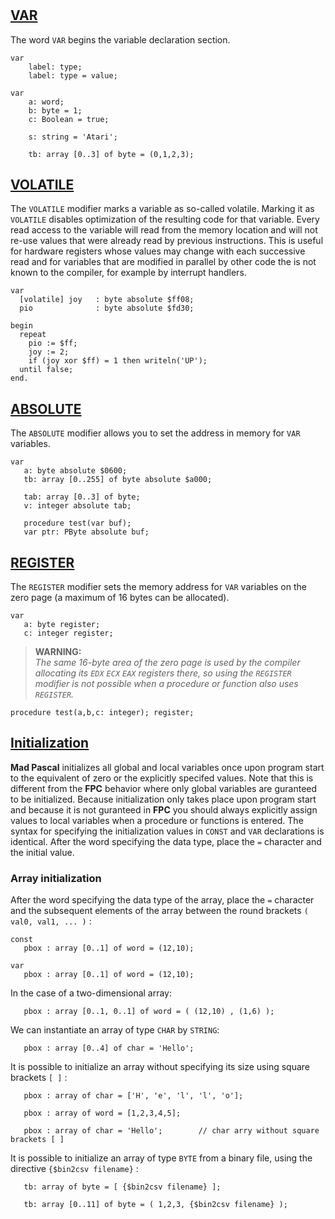 #

## [VAR](https://www.freepascal.org/docs-html/ref/refse22.html#x53-730004.2)

The word `VAR` begins the variable declaration section.

```delphi
var
    label: type;
    label: type = value;
```

```delphi
var
    a: word;
    b: byte = 1;
    c: Boolean = true;

    s: string = 'Atari';

    tb: array [0..3] of byte = (0,1,2,3);
```

## [VOLATILE](https://en.wikipedia.org/wiki/Volatile_(computer_programming))

The `VOLATILE` modifier marks a variable as so-called volatile. Marking it as `VOLATILE` disables optimization of the resulting code for that variable. Every read access to the variable will read from the memory location and will not re-use values that were already read by previous instructions. This is useful for hardware registers whose values may change with each successive read and for variables that are modified in parallel by other code the is not known to the compiler, for example by interrupt handlers.

```delphi
var
  [volatile] joy   : byte absolute $ff08;
  pio              : byte absolute $fd30;

begin
  repeat
    pio := $ff;
    joy := 2;
    if (joy xor $ff) = 1 then writeln('UP');
  until false;
end.
```

## [ABSOLUTE]()

The `ABSOLUTE` modifier allows you to set the address in memory for `VAR` variables.

```delphi
var
   a: byte absolute $0600;
   tb: array [0..255] of byte absolute $a000;

   tab: array [0..3] of byte;
   v: integer absolute tab;

   procedure test(var buf);
   var ptr: PByte absolute buf;
```

## [REGISTER]()

The `REGISTER` modifier sets the memory address for `VAR` variables on the zero page (a maximum of 16 bytes can be allocated).

```delphi
var
   a: byte register;
   c: integer register;
```

> **WARNING:**  
> _The same 16-byte area of the zero page is used by the compiler allocating its `EDX` `ECX` `EAX` registers there, so using the `REGISTER` modifier is not possible when a procedure or function also uses `REGISTER`._


```delphi
procedure test(a,b,c: integer); register;
```

## [Initialization](https://www.freepascal.org/docs-html/ref/refse24.html)

**Mad Pascal** initializes all global and local variables once upon program start to the equivalent of zero or the explicitly specifed values.
Note that this is different from the **FPC** behavior where only global variables are guranteed to be initialized.
Because initialization only takes place upon program start and because it is not guranteed in **FPC** you should always explicitly assign values to local variables when a procedure or functions is entered.
The syntax for specifying the initialization values in `CONST` and `VAR` declarations is identical.
After the word specifying the data type, place the `=` character and the initial value.

### Array initialization

After the word specifying the data type of the array, place the `=` character and the subsequent elements of the array between the round brackets `( val0, val1, ... )` :
```
const
   pbox : array [0..1] of word = (12,10);

var
   pbox : array [0..1] of word = (12,10);
```
In the case of a two-dimensional array:
```
   pbox : array [0..1, 0..1] of word = ( (12,10) , (1,6) );
```
We can instantiate an array of type `CHAR` by `STRING`:
```
   pbox : array [0..4] of char = 'Hello';
```
It is possible to initialize an array without specifying its size using square brackets `[ ]` :
```
   pbox : array of char = ['H', 'e', 'l', 'l', 'o'];

   pbox : array of word = [1,2,3,4,5];
	
   pbox : array of char = 'Hello';        // char arry without square brackets [ ]
```
It is possible to initialize an array of type `BYTE` from a binary file, using the directive `{$bin2csv filename}` :
```
   tb: array of byte = [ {$bin2csv filename} ];

   tb: array [0..11] of byte = ( 1,2,3, {$bin2csv filename} );
```